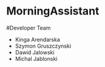 # MorningAssistant

#Developer Team
* Kinga Arendarska
* Szymon Gruszczynski
* Dawid Jalowski
* Michal Jablonski
